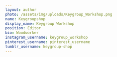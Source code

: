 ```yaml
---
layout: author
photo: /assets/img/uploads/Keygroup_Workshop.png
name: Keygroupshop
display_name: Keygroup Workshop
position: Editor
bio: Woodworker
instagram_username: keygroup_workshop
pinterest_username: pinterest_username
tumblr_username: keygroup-shop
---
```

